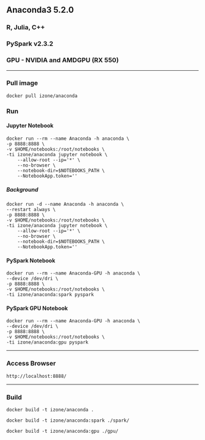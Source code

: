 ## Anaconda3 5.2.0
### R, Julia, C++
### PySpark v2.3.2
### GPU - NVIDIA and AMDGPU (RX 550)
-----

### Pull image
```
docker pull izone/anaconda
```
### Run
#### Jupyter Notebook
```
docker run --rm --name Anaconda -h anaconda \
-p 8888:8888 \
-v $HOME/notebooks:/root/notebooks \
-ti izone/anaconda jupyter notebook \
	--allow-root --ip='*' \
	--no-browser \
	--notebook-dir=$NOTEBOOKS_PATH \
	--NotebookApp.token=''
```
##### Background
```
docker run -d --name Anaconda -h anaconda \
--restart always \
-p 8888:8888 \
-v $HOME/notebooks:/root/notebooks \
-ti izone/anaconda jupyter notebook \
	--allow-root --ip='*' \
	--no-browser \
	--notebook-dir=$NOTEBOOKS_PATH \
	--NotebookApp.token=''
```

#### PySpark Notebook
```
docker run --rm --name Anaconda-GPU -h anaconda \
--device /dev/dri \
-p 8888:8888 \
-v $HOME/notebooks:/root/notebooks \
-ti izone/anaconda:spark pyspark
```

#### PySpark GPU Notebook
```
docker run --rm --name Anaconda-GPU -h anaconda \
--device /dev/dri \
-p 8888:8888 \
-v $HOME/notebooks:/root/notebooks \
-ti izone/anaconda:gpu pyspark
```

-----
### Access Browser
```
http://localhost:8888/
```

-----
### Build
```
docker build -t izone/anaconda .
```
```
docker build -t izone/anaconda:spark ./spark/
```
```
docker build -t izone/anaconda:gpu ./gpu/
```

